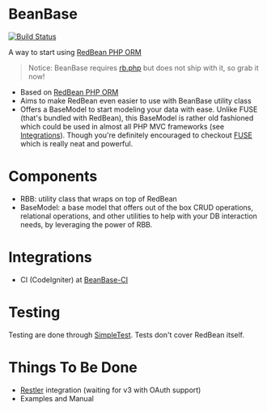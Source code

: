 BeanBase
========

[![Build Status](https://secure.travis-ci.org/ruli/BeanBase.png)](http://travis-ci.org/ruli/BeanBase)

A way to start using [RedBean PHP ORM](http://redbeanphp.com/)

> Notice: BeanBase requires [rb.php](http://redbeanphp.com/) but does not ship with it, so grab it now!

* Based on [RedBean PHP ORM](http://redbeanphp.com/)
* Aims to make RedBean even easier to use with BeanBase utility class
* Offers a BaseModel to start modeling your data with ease. Unlike FUSE (that's bundled with RedBean), this BaseModel is rather old fashioned which could be used in almost all PHP MVC frameworks (see [Integrations](#integrations)). Though you're definitely encouraged to checkout [FUSE](http://redbeanphp.com/manual/models_and_fuse) which is really neat and powerful.

Components
==========

* RBB: utility class that wraps on top of RedBean
* BaseModel: a base model that offers out of the box CRUD operations, relational operations, and other utilities to help with your DB interaction needs, by leveraging the power of RBB.

Integrations
============

* CI (CodeIgniter) at [BeanBase-CI](https://github.com/ruli/BeanBase-CI)

Testing
=======

Testing are done through [SimpleTest](http://www.simpletest.org/). Tests don't cover RedBean itself.

Things To Be Done
=================

* [Restler](http://luracast.com/products/restler/) integration (waiting for v3 with OAuth support)
* Examples and Manual